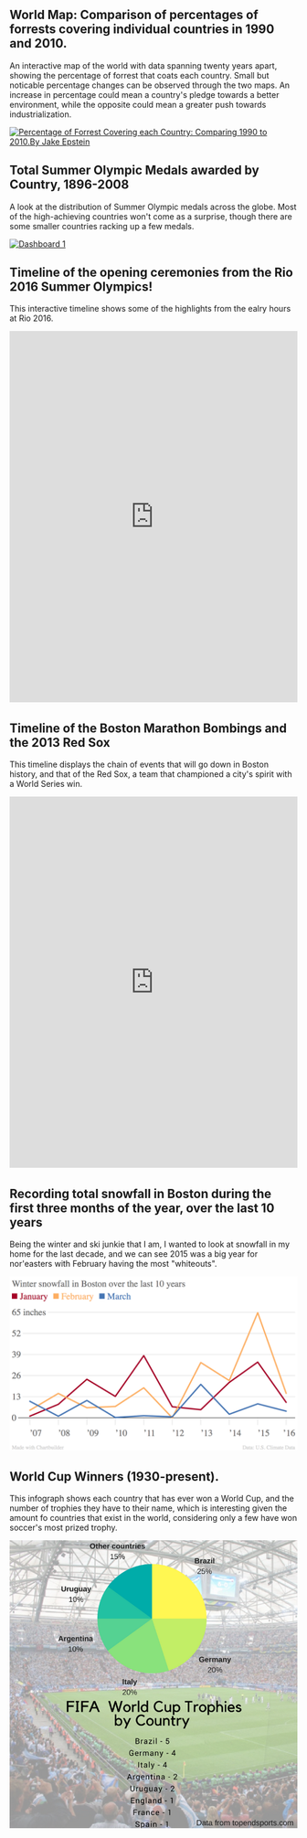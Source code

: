## World Map: Comparison of percentages of forrests covering individual countries in 1990 and 2010. 
An interactive map of the world with data spanning twenty years apart, showing the percentage of forrest that coats each country. Small but noticable percentage changes can be observed through the two maps. An increase in percentage could mean a country's pledge towards a better environment, while the opposite could mean a greater push towards industrialization.  

<html><div class='tableauPlaceholder' id='viz1507133852247' style='position: relative'><noscript><a href='#'><img alt='Percentage of Forrest Covering each Country: Comparing 1990 to 2010.By Jake Epstein ' src='https:&#47;&#47;public.tableau.com&#47;static&#47;images&#47;UN&#47;UNFORRESTSTORY&#47;Story1&#47;1_rss.png' style='border: none' /></a></noscript><object class='tableauViz'  style='display:none;'><param name='host_url' value='https%3A%2F%2Fpublic.tableau.com%2F' /> <param name='embed_code_version' value='2' /> <param name='site_root' value='' /><param name='name' value='UNFORRESTSTORY&#47;Story1' /><param name='tabs' value='no' /><param name='toolbar' value='yes' /><param name='static_image' value='https:&#47;&#47;public.tableau.com&#47;static&#47;images&#47;UN&#47;UNFORRESTSTORY&#47;Story1&#47;1.png' /> <param name='animate_transition' value='yes' /><param name='display_static_image' value='yes' /><param name='display_spinner' value='yes' /><param name='display_overlay' value='yes' /><param name='display_count' value='yes' /><param name='filter' value='publish=yes' /></object></div>                <script type='text/javascript'>                    var divElement = document.getElementById('viz1507133852247');                    var vizElement = divElement.getElementsByTagName('object')[0];                    vizElement.style.width='1016px';vizElement.style.height='1024px';                    var scriptElement = document.createElement('script');                    scriptElement.src = 'https://public.tableau.com/javascripts/api/viz_v1.js';                    vizElement.parentNode.insertBefore(scriptElement, vizElement);                </script></html>

## Total Summer Olympic Medals awarded by Country, 1896-2008 
A look at the distribution of Summer Olympic medals across the globe. Most of the high-achieving countries won't come as a surprise, though there are some smaller countries racking up a few medals.

<html><div class='tableauPlaceholder' id='viz1506529229733' style='position: relative'><noscript><a href='#'><img alt='Dashboard 1 ' src='https:&#47;&#47;public.tableau.com&#47;static&#47;images&#47;Ol&#47;Olympicmedals_9&#47;Dashboard1&#47;1_rss.png' style='border: none' /></a></noscript><object class='tableauViz'  style='display:none;'><param name='host_url' value='https%3A%2F%2Fpublic.tableau.com%2F' /> <param name='embed_code_version' value='2' /> <param name='site_root' value='' /><param name='name' value='Olympicmedals_9&#47;Dashboard1' /><param name='tabs' value='no' /><param name='toolbar' value='yes' /><param name='static_image' value='https:&#47;&#47;public.tableau.com&#47;static&#47;images&#47;Ol&#47;Olympicmedals_9&#47;Dashboard1&#47;1.png' /> <param name='animate_transition' value='yes' /><param name='display_static_image' value='yes' /><param name='display_spinner' value='yes' /><param name='display_overlay' value='yes' /><param name='display_count' value='yes' /><param name='filter' value='publish=yes' /></object></div>                <script type='text/javascript'>                    var divElement = document.getElementById('viz1506529229733');                    var vizElement = divElement.getElementsByTagName('object')[0];                    vizElement.style.minWidth='420px';vizElement.style.maxWidth='650px';vizElement.style.width='100%';vizElement.style.minHeight='620px';vizElement.style.maxHeight='920px';vizElement.style.height=(divElement.offsetWidth*0.75)+'px';                    var scriptElement = document.createElement('script');                    scriptElement.src = 'https://public.tableau.com/javascripts/api/viz_v1.js';                    vizElement.parentNode.insertBefore(scriptElement, vizElement);                </script></html>

## Timeline of the opening ceremonies from the Rio 2016 Summer Olympics!
This interactive timeline shows some of the highlights from the ealry hours at Rio 2016. 

<iframe src='https://cdn.knightlab.com/libs/timeline3/latest/embed/index.html?source=1bE10xjBVVFmetzYVT9A2uREf0qANjXAGf54T5UKrCSk&font=Default&lang=en&initial_zoom=2&height=650' width='100%' height='650' webkitallowfullscreen mozallowfullscreen allowfullscreen frameborder='0'></iframe>

## Timeline of the Boston Marathon Bombings and the 2013 Red Sox
This timeline displays the chain of events that will go down in Boston history, and that of the Red Sox, a team that championed a city's spirit with a World Series win.

<iframe src='https://cdn.knightlab.com/libs/timeline3/latest/embed/index.html?source=1Zx7v4tGqQi2Azmi8xcUSAHLZ4tutaVtumaXb7rJaQRA&font=Default&lang=en&initial_zoom=2&height=650' width='100%' height='650' webkitallowfullscreen mozallowfullscreen allowfullscreen frameborder='0'></iframe>

## Recording total snowfall in Boston during the first three months of the year, over the last 10 years
Being the winter and ski junkie that I am, I wanted to look at snowfall in my home for the last decade, and we can see 2015 was a big year for nor'easters with February having the most "whiteouts". 

![Snowfall](https://github.com/jakepstein/jakepstein.github.io/blob/master/boston%20snowfall.png?raw=true)

## World Cup Winners (1930-present). 
This infograph shows each country that has ever won a World Cup, and the number of trophies they have to their name, which is interesting given the amount fo countries that exist in the world, considering only a few have won soccer's most prized trophy. 

![World Cup Trophy Winners](https://github.com/jakepstein/jakepstein.github.io/blob/master/World%20Cup%20canva.png?raw=true)
